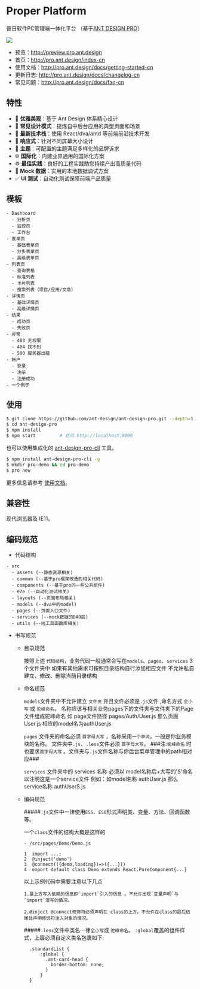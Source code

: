 

# Proper Platform


普日软件PC管理端一体化平台 （基于[ANT DESIGN PRO](https://pro.ant.design/index-cn)）

![](https://gw.alipayobjects.com/zos/rmsportal/xEdBqwSzvoSapmnSnYjU.png)

- 预览：http://preview.pro.ant.design
- 首页：http://pro.ant.design/index-cn
- 使用文档：http://pro.ant.design/docs/getting-started-cn
- 更新日志: http://pro.ant.design/docs/changelog-cn
- 常见问题：http://pro.ant.design/docs/faq-cn

## 特性

- :gem: **优雅美观**：基于 Ant Design 体系精心设计
- :triangular_ruler: **常见设计模式**：提炼自中后台应用的典型页面和场景
- :rocket: **最新技术栈**：使用 React/dva/antd 等前端前沿技术开发
- :iphone: **响应式**：针对不同屏幕大小设计
- :art: **主题**：可配置的主题满足多样化的品牌诉求
- :globe_with_meridians: **国际化**：内建业界通用的国际化方案
- :gear: **最佳实践**：良好的工程实践助您持续产出高质量代码
- :1234: **Mock 数据**：实用的本地数据调试方案
- :white_check_mark: **UI 测试**：自动化测试保障前端产品质量

## 模板

```
- Dashboard
  - 分析页
  - 监控页
  - 工作台
- 表单页
  - 基础表单页
  - 分步表单页
  - 高级表单页
- 列表页
  - 查询表格
  - 标准列表
  - 卡片列表
  - 搜索列表（项目/应用/文章）
- 详情页
  - 基础详情页
  - 高级详情页
- 结果
  - 成功页
  - 失败页
- 异常
  - 403 无权限
  - 404 找不到
  - 500 服务器出错
- 帐户
  - 登录
  - 注册
  - 注册成功
- 一个例子 
```

## 使用

```bash
$ git clone https://github.com/ant-design/ant-design-pro.git --depth=1
$ cd ant-design-pro
$ npm install
$ npm start         # 访问 http://localhost:8000
```

也可以使用集成化的 [ant-design-pro-cli](https://github.com/ant-design/ant-design-pro-cli) 工具。

```bash
$ npm install ant-design-pro-cli -g
$ mkdir pro-demo && cd pro-demo
$ pro new
```

更多信息请参考 [使用文档](http://pro.ant.design/docs/getting-started)。

## 兼容性

现代浏览器及 IE11。

## 编码规范

- 代码结构
```
- src
  - assets (--静态资源相关)
  - common (--基于pro框架改造的相关代码)
  - components (--基于pro的一些公共组件)
  - e2e (--自动化测试相关)
  - layouts (--页面布局相关)
  - models (--dva中的model)
  - pages (--页面入口文件)
  - services (--mock数据的DAO层)
  - utils (--纯工具函数库相关)
```
- 书写规范
  * 目录规范
      
      按照上述 `代码结构`，业务代码一般通常会写在`models`、`pages`、`services` 3个文件夹中
      如果有其他需求可按照目录结构自行添加相应文件 <span style="color:#000">不允许私自建立、修改、删除当前目录结构</span>
  *   命名规范
  
       `models`文件夹中不允许建立 `文件夹` 并且文件必须是`.js`文件 ,命名方式 `全小写` 或 `驼峰命名`。
               名称应该与相关业务pages下的文件夹与文件夹下的Page文件组成驼峰命名 如 page文件路径 pages/Auth/User.js  那么页面User.js 相应的model名为authUser.js
       
       `pages` 文件夹的命名必须 `首字母大写` ，名称采用`一个单词`，一般是你业务模块的名称。
               文件夹中`.js`、`.less`文件必须 `首字母大写`。 ###注:`驼峰命名`  时也要求`首字母大写` 。文件夹与`.js`文件名称与你后台菜单管理中的path相对应### 
               
       `services` 文件夹中的 services 名称 必须以 model名称后+大写的'S'命名 以注明这是一个service文件 例如：如model名称 authUser.js 那么service名称 authUserS.js
  *   编码规范
  
        #####`.js`文件中一律使用`ES5`、`ES6`形式声明类、变量、方法、回调函数等。
        
        一个`class`文件的结构大概是这样的
        ```
        - /src/pages/Demo/Demo.js
        
        1  import ...;
        2  @inject('demo')
        3  @connect(({demo,loading})=>({...}))
        4  export default class Demo extends React.PureComponent{...}
        ```
        以上示例代码中需要注意以下几点
        
          1.最上方写入依赖的信息即`import`引入的信息 。不允许出现`变量声明`与`import`混写的情况。
          
          2.@inject @connect修饰符必须声明在 class的上方。不允许在class的最后结尾处声明修饰符注入对象的情况。
          
        #####`.less`文件中类名一律`全小写`或 `驼峰命名`。 `:global`覆盖的组件样式，上层必须自定义类名包裹如下:
        
            .standardList {
                :global {
                  .ant-card-head {
                    border-bottom: none;
                  }
                }
            }
  
  
  
      

